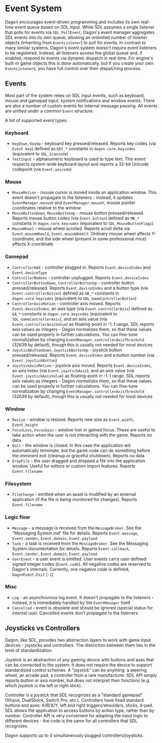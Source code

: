 ﻿# Event System

Dagon encourages event-driven programming and includes its own real-time event queue based on SDL input. While SDL assumes a single listener that polls for events via `SDL_PollEvent`, Dagon's event manager aggregates SDL events into its own queue, allowing an unlimited number of listener objects (inheriting from `EventListener`) to poll for events. In contrast to many similar systems, Dagon's event system doesn't require event listeners to be registered. Instead, all listeners access the global queue and, if enabled, respond to events via dynamic dispatch in real time. For engine's built-in game objects this is done automatically, but if you create your own `EventListener`s, you have full control over their dispatching process.

## Events

Most part of the system relies on SDL input events, such as keyboard, mouse and gamepad input, system notifications and window events. There are also a number of custom events for internal message passing. All events are unified under a common `Event` structure.

A list of supported event types:

### Keyboard
- `KeyDown`, `KeyUp` - keyboard key pressed/released. Reports key codes (via `Event.key`) defined as `KEY_*` constants in `dagon.core.keycodes` (equivalent to `SDL_Scancode`)
- `TextInput` - alphanumeric keyboard is used to type text. This event respects system-wide keyboard layout and reports a 32-bit Unicode codepoint (via `Event.unicode`)

### Mouse
- `MouseMotion` - mouse cursor is moved inside an application window. This event doesn't propagate to the listeners - instead, it updates `EventManager.mouseX` and `EventManager.mouseY`, mouse pointer coordinates relative to the window
- `MouseButtonDown`, `MouseButtonUp` - mouse button pressed/released. Reports mouse button codes (via `Event.button`) defined as `MB_*` constants in `dagon.core.keycodes` (equivalent to `SDL_MouseButtonFlags`)
- `MouseWheel` - mouse wheel scrolled. Reports scroll delta via `Event.mouseWheelX`, `Event.mouseWheelY`. Ordinary mouse wheel affects Y-coordinate, and the side wheel (present in some professional mice) affects X-coordinate

### Gamepad
- `ControllerAdd` - controller plugged in. Reports `Event.deviceIndex` and `Event.deviceType`
- `ControllerRemove` - controller unplugged. Reports `Event.deviceIndex`
- `ControllerButtonDown`, `ControllerButtonUp` - controller button pressed/released. Reports `Event.deviceIndex` and a button type (via `Event.controllerButton`) defined as `GB_*` constants in `dagon.core.keycodes` (equivalent to `SDL_GameControllerButton`)
- `ControllerAxisMotion` - controller axis moved. Reports `Event.deviceIndex`, an axis type (via `Event.controllerAxis`) defined as `GA_*` constants in `dagon.core.keycodes` (equivalent to `SDL_GameControllerAxis`), and an axis value (via `Event.controllerAxisValue`) as floating-point in -1..1 range. SDL reports axis values as integers - Dagon normalizes them, so that these values can be used properly in further calculations. You can fine-tune normalization by changing `EventManager.controllerAxisThreshold` (32639 by default), though this is usually not needed for most devices
- `JoystickButtonDown`, `JoystickButtonUp` - joystick button pressed/released. Reports `Event.deviceIndex` and a button number (via `Event.joystickButton`)
- `JoystickAxisMotion` - joystick axis moved. Reports `Event.deviceIndex`, an axis index (via `Event.joystickAxis`), and an axis value (via `Event.joystickAxisValue`) as floating-point in -1..1 range. SDL reports axis values as integers - Dagon normalizes them, so that these values can be used properly in further calculations. You can fine-tune normalization by changing `EventManager.controllerAxisThreshold` (32639 by default), though this is usually not needed for most devices

### Window
- `Resize` - window is resized. Reports new size as `Event.width`, `Event.height`
- `FocusLoss`, `FocusGain` - window lost or gained focus. These are useful to take action when the user is not interacting with the game. Reports no data
- `Quit` - the window is closed. In this case the application will automatically terminate, but the game code can do something before the imminent exit (cleanup or graceful shutdown). Reports no data
- `DropFile` - the user dragged and dropped a file into the application window. Useful for editors or custom import features. Reports `Event.filename`

### Filesystem
- `FileChange` - emitted when an asset is modified by an external application (if the file is being monitored for changes). Reports `Event.filename`

### Logic flow
- `Message` - a message is received from the `MessageBroker`. See the "Messaging System.md" file for details. Reports `Event.message`, `Event.sender`, `Event.domain`, `Event.payload`
- `Task` - a task is received from the `MessageBroker`. See the Messaging System documentation for details. Reports `Event.callback`, `Event.sender`, `Event.domain`, `Event.payload`
- `UserEvent` - a user event is emitted. User events carry user-defined signed integer codes (`Event.code`). All negative codes are reserved to Dagon's internals. Currently, one negative code is defined, `DagonEvent.Exit` (`-1`)

### Misc
- `Log` - an asynchronous log event. It doesn't propagate to the listeners - instead, it is immediately handled by the `EventManager` itself
- `Cancelled` - event is obsolete and should be ignored (special status for internal use). Cancelled events don't propagate to the listeners.

## Joysticks vs Controllers

Dagon, like SDL, provides two abstraction layers to work with game input devices - joysticks and controllers. The distinction between them lies in the level of standardization.

Joystick is an abstraction of any gaming device with buttons and axes that can be connected to the system. It does not require the device to support standardized control schemes. A "joystick" can be anything: a steering wheel, an arcade pad, a controller from a rare manufacturer. SDL API simply reports button or axis number, but does not interpret their functions (e.g. which joystick is the left or right stick).

Controller is a joystick that SDL recognizes as a "standard gamepad" (XInput, DualShock, Switch Pro, etc.). Controllers have fixed standard buttons and axes: A/B/X/Y, left and right triggers/shoulders, sticks, d-pad. SDL allows the application to access buttons by action type, rather than by number. Controller API is very convenient for adapting the input logic to different devices - the code is the same for all controllers that SDL recognizes.

Dagon supports up to 4 simultaneously plugged controllers/joysticks.
